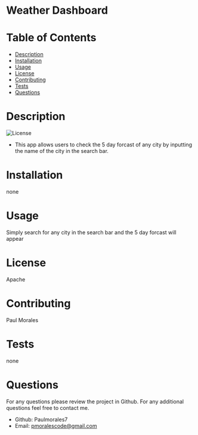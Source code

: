 # Weather Dashboard

  # Table of Contents

  - [Description](#Description)
  - [Installation](#Installation)
  - [Usage](#Usage)
  - [License](#License)
  - [Contributing](#Contributing)
  - [Tests](#Tests)
  - [Questions](#Questions)

  # Description
  ![License](https://img.shields.io/badge/License-apache-blue.svg "License Badge")
   - This app allows users to check the 5 day forcast of any city by inputting the name of the city in the 
search bar.
  # Installation
  none
  # Usage
  Simply search for any city in the search bar and the 5 day forcast will appear 
  # License
Apache
  # Contributing
  Paul Morales
  # Tests
  none
  # Questions
  For any questions please review the project in Github. For any additional questions feel free to contact me.
  - Github: Paulmorales7
  - Email: pmoralescode@gmail.com
